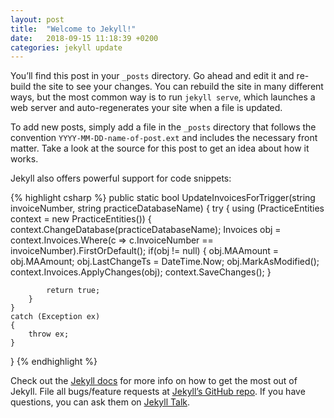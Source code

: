```yaml
---
layout: post
title:  "Welcome to Jekyll!"
date:   2018-09-15 11:18:39 +0200
categories: jekyll update
---
```

You’ll find this post in your `_posts` directory. Go ahead and edit it and re-build the site to see your changes. You can rebuild the site in many different ways, but the most common way is to run `jekyll serve`, which launches a web server and auto-regenerates your site when a file is updated.

To add new posts, simply add a file in the `_posts` directory that follows the convention `YYYY-MM-DD-name-of-post.ext` and includes the necessary front matter. Take a look at the source for this post to get an idea about how it works.

Jekyll also offers powerful support for code snippets:

{% highlight csharp %}
public static bool UpdateInvoicesForTrigger(string invoiceNumber, string practiceDatabaseName)
{
    try
    {
        using (PracticeEntities context = new PracticeEntities())
        {
            context.ChangeDatabase(practiceDatabaseName);
            Invoices obj = context.Invoices.Where(c => c.InvoiceNumber == invoiceNumber).FirstOrDefault();
            if(obj != null)
            {
                obj.MAAmount = obj.MAAmount;
                obj.LastChangeTs = DateTime.Now;
                obj.MarkAsModified();
                context.Invoices.ApplyChanges(obj);
                context.SaveChanges();
            }
            
            return true;
        }
    }
    catch (Exception ex)
    {
        throw ex;
    }
}
{% endhighlight %}

Check out the [Jekyll docs][jekyll-docs] for more info on how to get the most out of Jekyll. File all bugs/feature requests at [Jekyll’s GitHub repo][jekyll-gh]. If you have questions, you can ask them on [Jekyll Talk][jekyll-talk].

[jekyll-docs]: https://jekyllrb.com/docs/home
[jekyll-gh]:   https://github.com/jekyll/jekyll
[jekyll-talk]: https://talk.jekyllrb.com/
